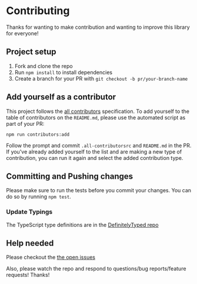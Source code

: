 # Contributing

Thanks for wanting to make contribution and wanting to improve this library for everyone!

## Project setup

1.  Fork and clone the repo
2.  Run `npm install` to install dependencies
3.  Create a branch for your PR with `git checkout -b pr/your-branch-name`

## Add yourself as a contributor

This project follows the [all contributors](https://github.com/kentcdodds/all-contributors)
specification. To add yourself to the table of contributors on the `README.md`, please use the
automated script as part of your PR:

```console
npm run contributors:add
```

Follow the prompt and commit `.all-contributorsrc` and `README.md` in the PR. If you've already
added yourself to the list and are making a new type of contribution, you can run it again and
select the added contribution type.

## Committing and Pushing changes

Please make sure to run the tests before you commit your changes. You can do so by running
`npm test`.

### Update Typings

The TypeScript type definitions are in the
[DefinitelyTyped repo](https://github.com/DefinitelyTyped/DefinitelyTyped/tree/master/types/testing-library__react-hooks)

## Help needed

Please checkout the
[the open issues](https://github.com/testing-library/react-hooks-testing-library/issues)

Also, please watch the repo and respond to questions/bug reports/feature requests! Thanks!
